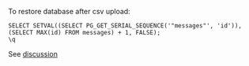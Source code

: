 To restore database after csv upload:

```
SELECT SETVAL((SELECT PG_GET_SERIAL_SEQUENCE('"messages"', 'id')), (SELECT MAX(id) FROM messages) + 1, FALSE);
\q
```

See [discussion](https://github.com/strapi/strapi/issues/12493)
